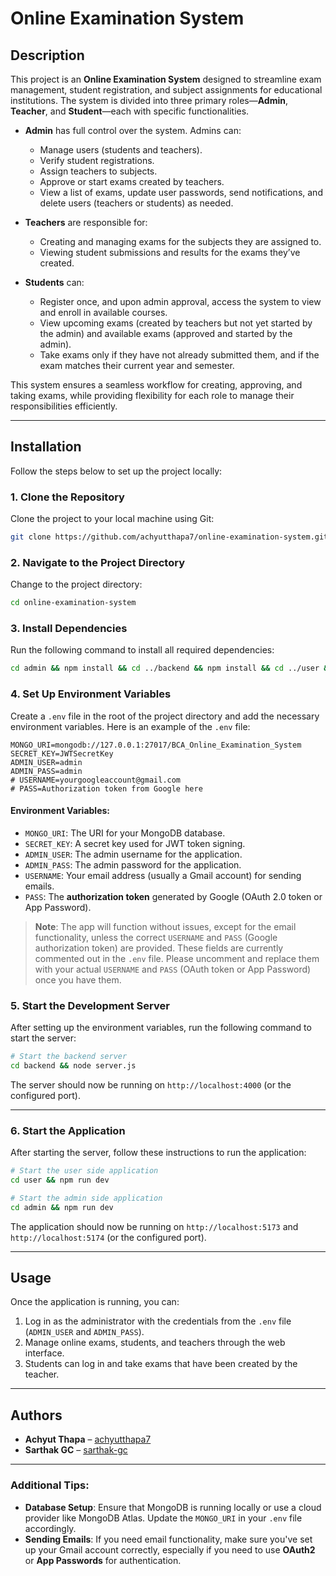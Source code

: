 # Online Examination System

## Description

This project is an **Online Examination System** designed to streamline exam management, student registration, and subject assignments for educational institutions. The system is divided into three primary roles—**Admin**, **Teacher**, and **Student**—each with specific functionalities.

- **Admin** has full control over the system. Admins can:

  - Manage users (students and teachers).
  - Verify student registrations.
  - Assign teachers to subjects.
  - Approve or start exams created by teachers.
  - View a list of exams, update user passwords, send notifications, and delete users (teachers or students) as needed.

- **Teachers** are responsible for:

  - Creating and managing exams for the subjects they are assigned to.
  - Viewing student submissions and results for the exams they’ve created.

- **Students** can:
  - Register once, and upon admin approval, access the system to view and enroll in available courses.
  - View upcoming exams (created by teachers but not yet started by the admin) and available exams (approved and started by the admin).
  - Take exams only if they have not already submitted them, and if the exam matches their current year and semester.

This system ensures a seamless workflow for creating, approving, and taking exams, while providing flexibility for each role to manage their responsibilities efficiently.

---

## Installation

Follow the steps below to set up the project locally:

### 1. Clone the Repository

Clone the project to your local machine using Git:

```bash
git clone https://github.com/achyutthapa7/online-examination-system.git
```

### 2. Navigate to the Project Directory

Change to the project directory:

```bash
cd online-examination-system
```

### 3. Install Dependencies

Run the following command to install all required dependencies:

```bash
cd admin && npm install && cd ../backend && npm install && cd ../user && npm install
```

### 4. Set Up Environment Variables

Create a `.env` file in the root of the project directory and add the necessary environment variables. Here is an example of the `.env` file:

```plaintext
MONGO_URI=mongodb://127.0.0.1:27017/BCA_Online_Examination_System
SECRET_KEY=JWTSecretKey
ADMIN_USER=admin
ADMIN_PASS=admin
# USERNAME=yourgoogleaccount@gmail.com
# PASS=Authorization token from Google here
```

#### Environment Variables:

- `MONGO_URI`: The URI for your MongoDB database.
- `SECRET_KEY`: A secret key used for JWT token signing.
- `ADMIN_USER`: The admin username for the application.
- `ADMIN_PASS`: The admin password for the application.
- `USERNAME`: Your email address (usually a Gmail account) for sending emails.
- `PASS`: The **authorization token** generated by Google (OAuth 2.0 token or App Password).

> **Note**: The app will function without issues, except for the email functionality, unless the correct `USERNAME` and `PASS` (Google authorization token) are provided. These fields are currently commented out in the `.env` file. Please uncomment and replace them with your actual `USERNAME` and `PASS` (OAuth token or App Password) once you have them.

### 5. Start the Development Server

After setting up the environment variables, run the following command to start the server:

```bash
# Start the backend server
cd backend && node server.js
```

The server should now be running on `http://localhost:4000` (or the configured port).

---

### 6. Start the Application

After starting the server, follow these instructions to run the application:

```bash
# Start the user side application
cd user && npm run dev

# Start the admin side application
cd admin && npm run dev
```

The application should now be running on `http://localhost:5173` and `http://localhost:5174` (or the configured port).

---

## Usage

Once the application is running, you can:

1. Log in as the administrator with the credentials from the `.env` file (`ADMIN_USER` and `ADMIN_PASS`).
2. Manage online exams, students, and teachers through the web interface.
3. Students can log in and take exams that have been created by the teacher.

---

## Authors

- **Achyut Thapa** – [achyutthapa7](https://github.com/achyutthapa7)
- **Sarthak GC** – [sarthak-gc](https://github.com/sarthak-gc)

---

### Additional Tips:

- **Database Setup**: Ensure that MongoDB is running locally or use a cloud provider like MongoDB Atlas. Update the `MONGO_URI` in your `.env` file accordingly.
- **Sending Emails**: If you need email functionality, make sure you've set up your Gmail account correctly, especially if you need to use **OAuth2** or **App Passwords** for authentication.
